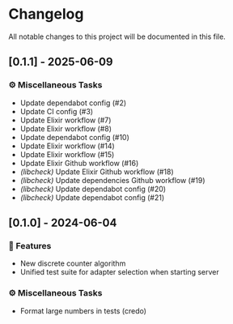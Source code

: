# Changelog

All notable changes to this project will be documented in this file.

## [0.1.1] - 2025-06-09

### ⚙️ Miscellaneous Tasks

- Update dependabot config (#2)
- Update CI config (#3)
- Update Elixir workflow (#7)
- Update Elixir workflow (#8)
- Update dependabot config (#10)
- Update Elixir workflow (#14)
- Update Elixir workflow (#15)
- Update Elixir Github workflow (#16)
- *(libcheck)* Update Elixir Github workflow (#18)
- *(libcheck)* Update dependencies Github workflow (#19)
- *(libcheck)* Update dependabot config (#20)
- *(libcheck)* Update dependabot config (#21)

## [0.1.0] - 2024-06-04

### 🚀 Features

- New discrete counter algorithm
- Unified test suite for adapter selection when starting server

### ⚙️ Miscellaneous Tasks

- Format large numbers in tests (credo)

<!-- generated by git-cliff -->
